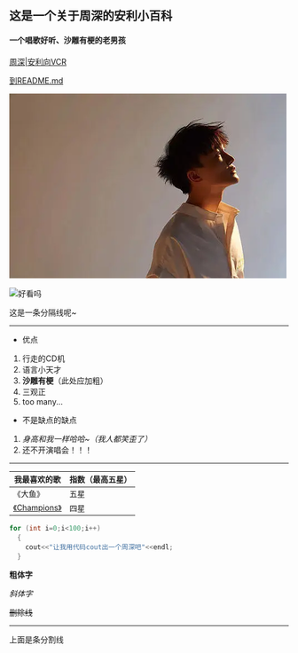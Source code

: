 ## 这是一个关于周深的安利小百科

#### 一个唱歌好听、沙雕有梗的老男孩

[周深|安利向VCR](https://www.bilibili.com/video/BV16p4y1Y71u?p=1&share_medium=android&share_plat=android&share_source=COPY&share_tag=s_i&timestamp=1619794259&unique_k=FuWTdT)

[到README.md](README.md)

![an image that is a file in the directory](zhoushen.jpg)

![好看吗](https://img2.baidu.com/it/u=3589640735,1617781498&fm=26&fmt=auto&gp=0.jpg)



这是一条分隔线呢~

***

* 优点
1. 行走的CD机
2. 语言小天才
3. **沙雕有梗**（此处应加粗）
4. 三观正
5. too many...

* 不是缺点的缺点
1. *身高和我一样哈哈~（我人都笑歪了）*
2. 还不开演唱会！！！

***

| 我最喜欢的歌                                                 | 指数（最高五星） |
| ------------------------------------------------------------ | ---------------- |
| 《大鱼》                                                     | 五星             |
| [《Champions》](https://www.bilibili.com/video/BV1v64y1U7L9?from=search&seid=56941162623271517) | 四星             |


  
``` c++
for (int i=0;i<100;i++)
  {
    cout<<"让我用代码cout出一个周深吧"<<endl;
  }
```



**粗体字**

*斜体字*

~~删除线~~

***

上面是条分割线

